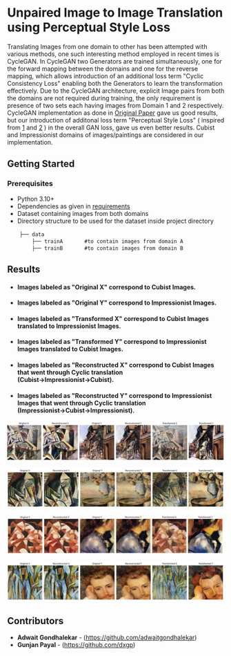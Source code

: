 # Unpaired Image to Image Translation using Perceptual Style Loss

Translating Images from one domain to other has been attempted with various methods, one such interesting method employed in recent times is CycleGAN. In CycleGAN two Generators are trained simultaneously, 
one for the forward mapping between the domains and one for the reverse mapping, which allows introduction of an additional loss term "Cyclic Consistency Loss" enabling both the Generators to learn the transformation effectively.
Due to the CycleGAN architecture, explicit Image pairs from both the domains are not required during training, the only requirement is presence of two sets each having images from Domain 1 and 2 respectively. CycleGAN implementation
as done in [Original Paper](https://github.com/phillipi/pix2pix) gave us good results, but our introduction of additonal loss term "Perceptual Style Loss" ( inspired from [1](https://arxiv.org/abs/1508.06576) and [2](https://arxiv.org/abs/1603.08155) ) 
in the overall GAN loss, gave us even better results.
Cubist and Impressionist domains of images/paintings are considered in our implementation.
 

## Getting Started

### Prerequisites
* Python 3.10+
* Dependencies as given in [requirements](./requirements.txt)
* Dataset containing images from both domains
* Directory structure to be used for the dataset inside project directory
```
    ├── data                  
        ├── trainA       #to contain images from domain A                    
        ├── trainB       #to contain images from domain B
```

## Results
* #### Images labeled as "Original X" correspond to Cubist Images.
* #### Images labeled as "Original Y" correspond to Impressionist Images.
* #### Images labeled as "Transformed X" correspond to Cubist Images translated to Impressionist Images.
* #### Images labeled as "Transformed Y" correspond to Impressionist Images translated to Cubist Images.
* #### Images labeled as "Reconstructed X" correspond to Cubist Images that went through Cyclic translation <br> (Cubist->Impressionist->Cubist).
* #### Images labeled as "Reconstructed Y" correspond to Impressionist Images that went through Cyclic translation <br> (Impressionist->Cubist->Impressionist).

![result 1](https://github.com/adwaitgondhalekar/img2img-translation-with-style-loss/blob/main/results/output_1.jpg)

![result 2](https://github.com/adwaitgondhalekar/img2img-translation-with-style-loss/blob/main/results/output_2.jpg)

![result 3](https://github.com/adwaitgondhalekar/img2img-translation-with-style-loss/blob/main/results/output_3.jpg)

![result 4](https://github.com/adwaitgondhalekar/img2img-translation-with-style-loss/blob/main/results/output_4.jpg)



## Contributors

* **Adwait Gondhalekar** - (https://github.com/adwaitgondhalekar)
* **Gunjan Payal** - (https://github.com/dxgp)

